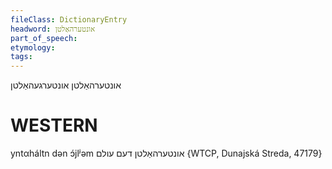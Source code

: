 ```yaml
---
fileClass: DictionaryEntry
headword: אונטערהאַלטן
part_of_speech: 
etymology: 
tags: 
---
```

אונטערהאַלטן
אונטערגעהאַלטן

WESTERN
========

yntαháltn dən ɔ́jlʲəm אונטערהאַלטן דעם עולם {WTCP, Dunajská Streda, 47179}
